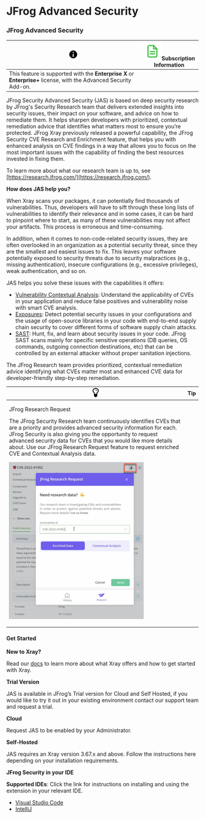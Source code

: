 # JFrog Advanced Security

### JFrog Advanced Security <a href="#uuid-68bf1ec7-16fe-4a88-dbe0-a860e26711a0" id="uuid-68bf1ec7-16fe-4a88-dbe0-a860e26711a0"></a>

| ![\[Note\]](../../../.gitbook/assets/note.png)                                                                     | ![Doc.svg](../../../.gitbook/assets/jas_i_icon.svg)Subscription Information |
| ------------------------------------------------------------------------------------------------------------------ | --------------------------------------------------------------------------- |
| This feature is supported with the **Enterprise X** or **Enterprise+** license, with the Advanced Security Add-on. |                                                                             |

JFrog Security Advanced Security (JAS) is based on deep security research by JFrog's Security Research team that delivers extended insights into security issues, their impact on your software, and advice on how to remediate them. It helps sharpen developers with prioritized, contextual remediation advice that identifies what matters most to ensure you’re protected. JFrog Xray previously released a powerful capability, the JFrog Security CVE Research and Enrichment feature, that helps you with enhanced analysis on CVE findings in a way that allows you to focus on the most important issues with the capability of finding the best resources invested in fixing them.&#x20;

To learn more about what our research team is up to, see [https://research.jfrog.com/](https://research.jfrog.com/).

**How does JAS help you?**

When Xray scans your packages, it can potentially find thousands of vulnerabilities. Thus, developers will have to sift through these long lists of vulnerabilities to identify their relevance and in some cases, it can be hard to pinpoint where to start, as many of these vulnerabilities may not affect your artifacts. This process is erroneous and time-consuming.&#x20;

In addition, when it comes to non-code-related security issues, they are often overlooked in an organization as a potential security threat, since they are the smallest and easiest issues to fix. This leaves your software potentially exposed to security threats due to security malpractices (e.g., missing authentication), insecure configurations (e.g., excessive privileges), weak authentication, and so on. &#x20;

JAS helps you solve these issues with the capabilities it offers:

* [Vulnerability Contextual Analysis](https://about/document/preview/552327#UUID-fe348cca-cbb2-4e32-b87f-ecf6754ab2d5): Understand the applicability of CVEs in your application and reduce false positives and vulnerability noise with smart CVE analysis.&#x20;
* [Exposures](https://about/document/preview/551969#UUID-a0bf61fb-873e-f10d-b1b1-3bb8cf92cf16): Detect potential security issues in your configurations and the usage of open-source libraries in your code with end-to-end supply chain security to cover different forms of software supply chain attacks.
* [SAST](https://docs.jfrog-applications.jfrog.io/jfrog-security-features/sast): Hunt, fix, and learn about security issues in your code. JFrog SAST scans mainly for specific sensitive operations (DB queries, OS commands, outgoing connection destinations, etc) that can be controlled by an external attacker without proper sanitation injections.

The JFrog Research team provides prioritized, contextual remediation advice identifying what CVEs matter most and enhanced CVE data for developer-friendly step-by-step remediation.

| ![\[Tip\]](../../../.gitbook/assets/tip.png)                                                                                                                                                                                                                                                                                                                                                                                                                                                                                   | Tip |
| ------------------------------------------------------------------------------------------------------------------------------------------------------------------------------------------------------------------------------------------------------------------------------------------------------------------------------------------------------------------------------------------------------------------------------------------------------------------------------------------------------------------------------ | --- |
| <p>JFrog Research Request</p><p>The JFrog Security Research team continuously identifies CVEs that are a priority and provides advanced security information for each. JFrog Security is also giving you the opportunity to request advanced security data for CVEs that you would like more details about. Use our JFrog Research Request feature to request enriched CVE and Contextual Analysis data.</p><p><img src="../../../.gitbook/assets/jas_research.png" alt="JFrog_Research_Request.png" data-size="original"></p> |     |

#### Get Started <a href="#bridgehead-idm4599339899182433995535505698" id="bridgehead-idm4599339899182433995535505698"></a>

**New to Xray?**&#x20;

Read our [docs](https://about/document/preview/360459#UUID-bd6f9908-7b9b-b0a7-e051-b93cfed7cedf) to learn more about what Xray offers and how to get started with Xray.

**Trial Version**

JAS is available in JFrog’s Trial version for Cloud and Self Hosted, if you would like to try it out in your existing environment contact our support team and request a trial.&#x20;

**Cloud**

Request JAS to be enabled by your Administrator.

**Self-Hosted**

JAS requires an Xray version 3.67.x and above. Follow the instructions here depending on your installation requirements.

**JFrog Security in your IDE**

**Supported IDEs**: Click the link for instructions on installing and using the extension in your relevant IDE.&#x20;

* [Visual Studio Code](https://github.com/jfrog/jfrog-idea-plugin/blob/787b2aea81cc47d4b3e92f6b9be172499ba341e7/README.md)
* [IntelliJ](https://github.com/jfrog/jfrog-idea-plugin)
